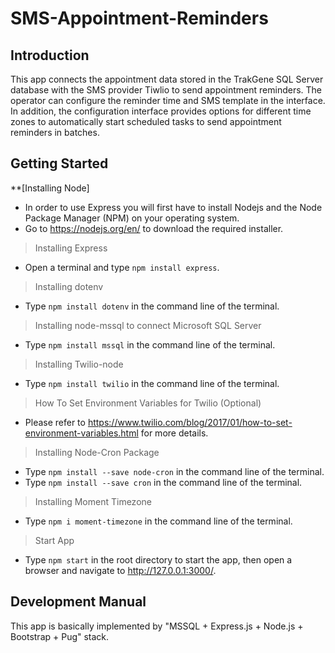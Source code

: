 # SMS-Appointment-Reminders

## Introduction
This app connects the appointment data stored in the TrakGene SQL Server database with the SMS provider Tiwlio to send appointment reminders. The operator can configure the reminder time and SMS template in the interface. In addition, the configuration interface provides options for different time zones to automatically start scheduled tasks to send appointment reminders in batches.

## Getting Started
**[Installing Node]
- In order to use Express you will first have to install Nodejs and the Node Package Manager (NPM) on your operating system. 
- Go to https://nodejs.org/en/ to download the required installer.

> Installing Express
* Open a terminal and type `npm install express`.

> Installing dotenv
* Type `npm install dotenv` in the command line of the terminal.

> Installing node-mssql to connect Microsoft SQL Server
* Type `npm install mssql` in the command line of the terminal.

> Installing Twilio-node
* Type `npm install twilio` in the command line of the terminal.

> How To Set Environment Variables for Twilio (Optional)
* Please refer to https://www.twilio.com/blog/2017/01/how-to-set-environment-variables.html for more details.

> Installing Node-Cron Package
* Type `npm install --save node-cron` in the command line of the terminal.
* Type `npm install --save cron` in the command line of the terminal.

> Installing Moment Timezone
* Type `npm i moment-timezone` in the command line of the terminal.

> Start App
* Type `npm start` in the root directory to start the app, then open a browser and navigate to http://127.0.0.1:3000/.

## Development Manual
This app is basically implemented by "MSSQL + Express.js + Node.js + Bootstrap + Pug" stack.


